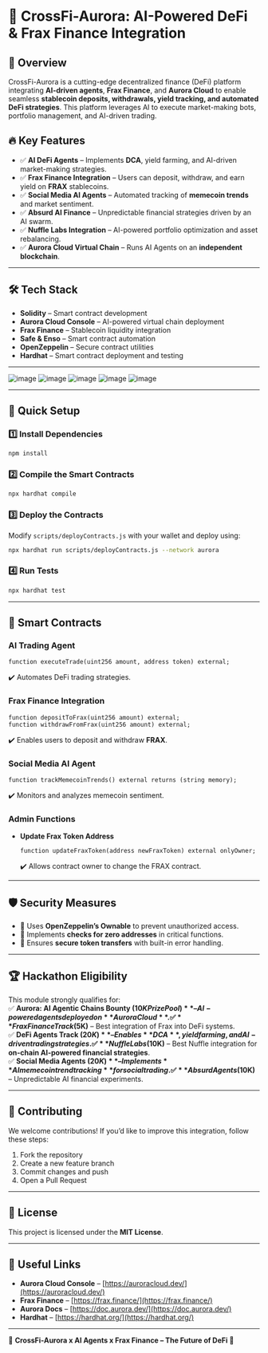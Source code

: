 # 🚀 CrossFi-Aurora: AI-Powered DeFi & Frax Finance Integration  

## 📌 Overview  
CrossFi-Aurora is a cutting-edge decentralized finance (DeFi) platform integrating **AI-driven agents**, **Frax Finance**, and **Aurora Cloud** to enable seamless **stablecoin deposits, withdrawals, yield tracking, and automated DeFi strategies**. This platform leverages AI to execute market-making bots, portfolio management, and AI-driven trading.  

## 🔥 Key Features  
- ✅ **AI DeFi Agents** – Implements **DCA**, yield farming, and AI-driven market-making strategies.  
- ✅ **Frax Finance Integration** – Users can deposit, withdraw, and earn yield on **FRAX** stablecoins.  
- ✅ **Social Media AI Agents** – Automated tracking of **memecoin trends** and market sentiment.  
- ✅ **Absurd AI Finance** – Unpredictable financial strategies driven by an AI swarm.  
- ✅ **Nuffle Labs Integration** – AI-powered portfolio optimization and asset rebalancing.  
- ✅ **Aurora Cloud Virtual Chain** – Runs AI Agents on an **independent blockchain**.  

---

## 🛠️ Tech Stack  
- **Solidity** – Smart contract development  
- **Aurora Cloud Console** – AI-powered virtual chain deployment  
- **Frax Finance** – Stablecoin liquidity integration  
- **Safe & Enso** – Smart contract automation  
- **OpenZeppelin** – Secure contract utilities  
- **Hardhat** – Smart contract deployment and testing  

---

![image](https://github.com/user-attachments/assets/c70e1265-01f3-400a-bb65-db0f19c6729e)
![image](https://github.com/user-attachments/assets/5955955b-5f3e-4148-9a66-ebd38da28c85)
![image](https://github.com/user-attachments/assets/2deb927f-086a-40e6-86ef-18d9b44c37f2)
![image](https://github.com/user-attachments/assets/a6ffe91e-44ad-42ae-acc9-6e0e0b563f02)
![image](https://github.com/user-attachments/assets/e73ace6a-8ae5-45fe-9fc5-9da46034bded)


---

## 🚀 Quick Setup  

### **1️⃣ Install Dependencies**  
```sh
npm install
```

### **2️⃣ Compile the Smart Contracts**  
```sh
npx hardhat compile
```

### **3️⃣ Deploy the Contracts**  
Modify `scripts/deployContracts.js` with your wallet and deploy using:  
```sh
npx hardhat run scripts/deployContracts.js --network aurora
```

### **4️⃣ Run Tests**  
```sh
npx hardhat test
```

---

## 🔗 Smart Contracts  
### **AI Trading Agent**  
```solidity
function executeTrade(uint256 amount, address token) external;
```
✔️ Automates DeFi trading strategies.  

### **Frax Finance Integration**  
```solidity
function depositToFrax(uint256 amount) external;
function withdrawFromFrax(uint256 amount) external;
```
✔️ Enables users to deposit and withdraw **FRAX**.  

### **Social Media AI Agent**  
```solidity
function trackMemecoinTrends() external returns (string memory);
```
✔️ Monitors and analyzes memecoin sentiment.  

### **Admin Functions**  
- **Update Frax Token Address**  
  ```solidity
  function updateFraxToken(address newFraxToken) external onlyOwner;
  ```
  ✔️ Allows contract owner to change the FRAX contract.  

---

## 🛡️ Security Measures  
- 🔹 Uses **OpenZeppelin’s Ownable** to prevent unauthorized access.  
- 🔹 Implements **checks for zero addresses** in critical functions.  
- 🔹 Ensures **secure token transfers** with built-in error handling.  

---

## 🏆 Hackathon Eligibility  
This module strongly qualifies for:  
✅ **Aurora: AI Agentic Chains Bounty ($10K Prize Pool)** – AI-powered agents deployed on **Aurora Cloud**.  
✅ **Frax Finance Track ($5K)** – Best integration of Frax into DeFi systems.  
✅ **DeFi Agents Track ($20K)** – Enables **DCA**, yield farming, and AI-driven trading strategies.  
✅ **Nuffle Labs ($10K)** – Best Nuffle integration for **on-chain AI-powered financial strategies**.  
✅ **Social Media Agents ($20K)** – Implements **AI memecoin trend tracking** for social trading.  
✅ **Absurd Agents ($10K)** – Unpredictable AI financial experiments.  

---

## 🤝 Contributing  
We welcome contributions! If you’d like to improve this integration, follow these steps:  
1. Fork the repository  
2. Create a new feature branch  
3. Commit changes and push  
4. Open a Pull Request  

---

## 📝 License  
This project is licensed under the **MIT License**.  

---

## 🔗 Useful Links  
- **Aurora Cloud Console** – [https://auroracloud.dev/](https://auroracloud.dev/)  
- **Frax Finance** – [https://frax.finance/](https://frax.finance/)  
- **Aurora Docs** – [https://doc.aurora.dev/](https://doc.aurora.dev/)  
- **Hardhat** – [https://hardhat.org/](https://hardhat.org/)  

---

🎯 **CrossFi-Aurora x AI Agents x Frax Finance – The Future of DeFi 🚀**

